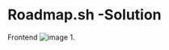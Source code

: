 # Roadmap.sh -Solution
Frontend
![image](https://github.com/user-attachments/assets/8e34403a-714e-461d-8061-6efe4dbfbd1e)
1.
